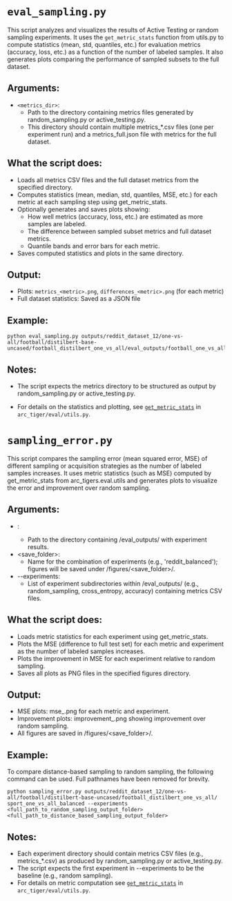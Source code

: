 # `eval_sampling.py`

This script analyzes and visualizes the results of Active Testing or random sampling experiments. It uses the `get_metric_stats` function from utils.py to compute statistics (mean, std, quantiles, etc.) for evaluation metrics (accuracy, loss, etc.) as a function of the number of labeled samples. It also generates plots comparing the performance of sampled subsets to the full dataset.


## Arguments:

- `<metrics_dir>`:
  - Path to the directory containing metrics files generated by random_sampling.py or active_testing.py.
  - This directory should contain multiple metrics_*.csv files (one per experiment run) and a metrics_full.json file with metrics for the full dataset.

## What the script does:

- Loads all metrics CSV files and the full dataset metrics from the specified directory.
- Computes statistics (mean, median, std, quantiles, MSE, etc.) for each metric at each sampling step using get_metric_stats.
- Optionally generates and saves plots showing:
    - How well metrics (accuracy, loss, etc.) are estimated as more samples are labeled.
    - The difference between sampled subset metrics and full dataset metrics.
    - Quantile bands and error bars for each metric.
- Saves computed statistics and plots in the same directory.

## Output:

- Plots: `metrics_<metric>.png`, `differences_<metric>.png` (for each metric)
- Full dataset statistics: Saved as a JSON file

## Example:
```
python eval_sampling.py outputs/reddit_dataset_12/one-vs-all/football/distilbert-base-uncased/football_distilbert_one_vs_all/eval_outputs/football_one_vs_all_balanced/random_forest_ig_sampling_outputs
```

## Notes:

- The script expects the metrics directory to be structured as output by random_sampling.py or active_testing.py.

- For details on the statistics and plotting, see [`get_metric_stats`](https://github.com/alan-turing-institute/ARC-TIGERS/blob/d40b20bc876e31ee58beadbef4f83b18d883366c/src/arc_tigers/eval/utils.py#L141) in `arc_tiger/eval/utils.py`.

# `sampling_error.py`

This script compares the sampling error (mean squared error, MSE) of different sampling or acquisition strategies as the number of labeled samples increases. It uses metric statistics (such as MSE) computed by get_metric_stats from arc_tigers.eval.utils and generates plots to visualize the error and improvement over random sampling.

## Arguments:

- <directory>:
  - Path to the directory containing /eval_outputs/ with experiment results.
- <save_folder>:
  - Name for the combination of experiments (e.g., 'reddit_balanced'); figures will be saved under <directory>/figures/<save_folder>/.
- --experiments:
  - List of experiment subdirectories within /eval_outputs/ (e.g., random_sampling, cross_entropy, accuracy) containing metrics CSV files.

## What the script does:

- Loads metric statistics for each experiment using get_metric_stats.
- Plots the MSE (difference to full test set) for each metric and experiment as the number of labeled samples increases.
- Plots the improvement in MSE for each experiment relative to random sampling.
- Saves all plots as PNG files in the specified figures directory.

## Output:

- MSE plots: mse_<metric>.png for each metric and experiment.
- Improvement plots: improvement_<metric>.png showing improvement over random sampling.
- All figures are saved in <directory>/figures/<save_folder>/.

## Example:

To compare distance-based sampling to random sampling, the following command can be used. Full pathnames have been removed for brevity.

```
python sampling_error.py outputs/reddit_dataset_12/one-vs-all/football/distilbert-base-uncased/football_distilbert_one_vs_all/ sport_one_vs_all_balanced --experiments <full_path_to_random_sampling_output_folder> <full_path_to_distance_based_sampling_output_folder>
```

## Notes:

- Each experiment directory should contain metrics CSV files (e.g., metrics_*.csv) as produced by random_sampling.py or active_testing.py.
- The script expects the first experiment in --experiments to be the baseline (e.g., random sampling).
- For details on metric computation see [`get_metric_stats`](https://github.com/alan-turing-institute/ARC-TIGERS/blob/d40b20bc876e31ee58beadbef4f83b18d883366c/src/arc_tigers/eval/utils.py#L141) in `arc_tiger/eval/utils.py`.
